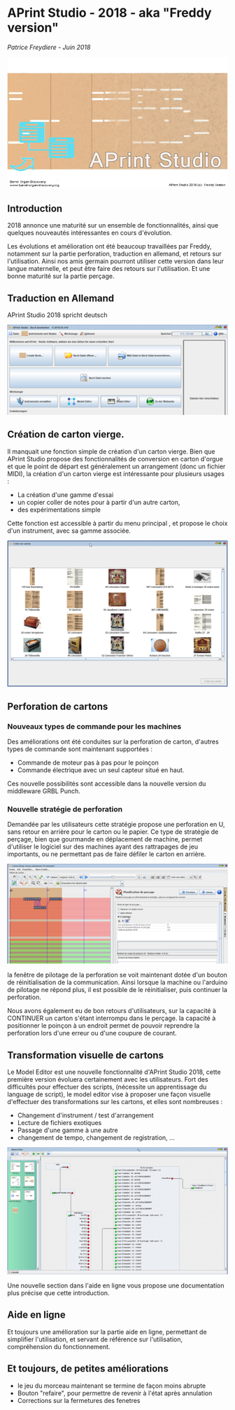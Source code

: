 # APrint Studio - 2018 - aka "Freddy version"

*Patrice Freydiere - Juin 2018*

![](splash-aprint-studio-2018.jpg)

## Introduction

2018 annonce une maturité sur un ensemble de fonctionnalités, ainsi que quelques nouveautés intéressantes en cours d'évolution. 

Les évolutions et amélioration ont été beaucoup travaillées par Freddy, notamment sur la partie perforation, traduction en allemand, et retours sur l'utilisation. Ainsi nos amis germain pourront utiliser cette version dans leur langue maternelle, et peut être faire des retours sur l'utilisation. Et une bonne maturité sur la partie perçage.



## Traduction en Allemand

APrint Studio 2018 spricht deutsch

![](deutch.png) 



## Création de carton vierge.

Il manquait une fonction simple de création d'un carton vierge. Bien que APrint Studio propose des fonctionnalités de conversion en carton d'orgue et que le point de départ est généralement un arrangement (donc un fichier MIDI), la création d'un carton vierge est intéressante pour plusieurs usages :

- La création d'une gamme d'essai
- un copier coller de notes pour à partir d'un autre carton, 
- des expérimentations simple

Cette fonction est accessible à partir du menu principal , et propose le choix d'un instrument, avec sa gamme associée.

![](select_instrument.png)





## Perforation de cartons

### Nouveaux types de commande pour les machines

Des améliorations ont été conduites sur la perforation de carton, d'autres types de commande sont maintenant supportées :

- Commande de moteur pas à pas pour le poinçon
- Commande électrique avec un seul capteur situé en haut.

Ces nouvelle possibilités sont accessible dans la nouvelle version du middleware GRBL Punch. 

### Nouvelle stratégie de perforation

Demandée par les utilisateurs cette stratégie propose une perforation en U, sans retour en arrière pour le carton ou le papier. Ce type de stratégie de perçage, bien que gourmande en déplacement de machine, permet d'utiliser le logiciel sur des machines ayant des rattrapages de jeu importants, ou ne permettant pas de faire défiler le carton en arrière.



![](U_Optimizer.png)



la fenêtre de pilotage de la perforation se voit maintenant dotée d'un bouton de réinitialisation de la communication. Ainsi lorsque la machine ou l'arduino de pilotage ne répond plus, il est possible de le réinitialiser, puis continuer la perforation.

Nous avons également eu de bon retours d'utilisateurs, sur la capacité à CONTINUER un carton s'étant interrompu dans le perçage. la capacité à positionner le poinçon à un endroit permet de pouvoir reprendre la perforation lors d'une erreur ou d'une coupure de courant.



## Transformation visuelle de cartons

Le Model Editor est une nouvelle fonctionnalité d'APrint Studio 2018, cette première version évoluera certainement avec les utilisateurs. Fort des difficultés pour effectuer des scripts, (nécessite un apprentissage du language de script), le model editor vise à proposer une façon visuelle d'effectuer des transformations sur les cartons, et elles sont nombreuses :

- Changement d'instrument / test d'arrangement
- Lecture de fichiers exotiques
- Passage d'une gamme à une autre
- changement de tempo, changement de registration, ... 



![](model_editor.png)



Une nouvelle section dans l'aide en ligne vous propose une documentation plus précise que cette introduction.



## Aide en ligne

Et toujours une amélioration sur la partie aide en ligne, permettant de simplifier l'utilisation, et servant de référence sur l'utilisation, compréhension du fonctionnement.



## Et toujours, de petites améliorations

- le jeu du morceau maintenant se termine de façon moins abrupte
- Bouton "refaire", pour permettre de revenir à l'état après annulation
- Corrections sur la fermetures des fenetres